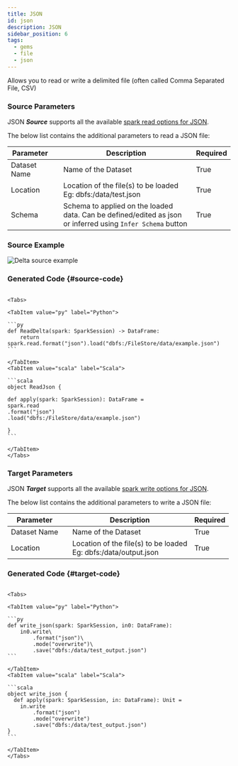 ```yaml
---
title: JSON
id: json
description: JSON
sidebar_position: 6
tags:
  - gems
  - file
  - json
---
```


Allows you to read or write a delimited file (often called Comma Separated File, CSV)

### Source Parameters

JSON **_Source_** supports all the available [spark read options for JSON](https://spark.apache.org/docs/latest/sql-data-sources-json.html).

The below list contains the additional parameters to read a JSON file:

| Parameter    |     | Description                                                                                                 | Required |
| ------------ | :-- | ----------------------------------------------------------------------------------------------------------- | -------- |
| Dataset Name |     | Name of the Dataset                                 | True     |
| Location     |     | Location of the file(s) to be loaded <br/> Eg: dbfs:/data/test.json                                         | True     |
| Schema       |     | Schema to applied on the loaded data. Can be defined/edited as json or inferred using `Infer Schema` button | True     |

### Source Example

![Delta source example](./img/json/json_source.gif)

### Generated Code {#source-code}

````mdx-code-block

<Tabs>

<TabItem value="py" label="Python">

```py
def ReadDelta(spark: SparkSession) -> DataFrame:
    return spark.read.format("json").load("dbfs:/FileStore/data/example.json")
```

</TabItem>
<TabItem value="scala" label="Scala">

```scala
object ReadJson {

def apply(spark: SparkSession): DataFrame =
spark.read
.format("json")
.load("dbfs:/FileStore/data/example.json")

}
```

</TabItem>
</Tabs>

````

### Target Parameters

JSON **_Target_** supports all the available [spark write options for JSON](https://spark.apache.org/docs/latest/sql-data-sources-json.html).

The below list contains the additional parameters to write a JSON file:

| Parameter    |     | Description                                                                 | Required |
| ------------ | :-- | --------------------------------------------------------------------------- | -------- |
| Dataset Name |     | Name of the Dataset | True     |
| Location     |     | Location of the file(s) to be loaded <br/> Eg: dbfs:/data/output.json       | True     |

### Generated Code {#target-code}

````mdx-code-block

<Tabs>

<TabItem value="py" label="Python">

```py
def write_json(spark: SparkSession, in0: DataFrame):
    in0.write\
        .format("json")\
        .mode("overwrite")\
        .save("dbfs:/data/test_output.json")
```

</TabItem>
<TabItem value="scala" label="Scala">

```scala
object write_json {
  def apply(spark: SparkSession, in: DataFrame): Unit =
    in.write
        .format("json")
        .mode("overwrite")
        .save("dbfs:/data/test_output.json")
}
```

</TabItem>
</Tabs>


````

